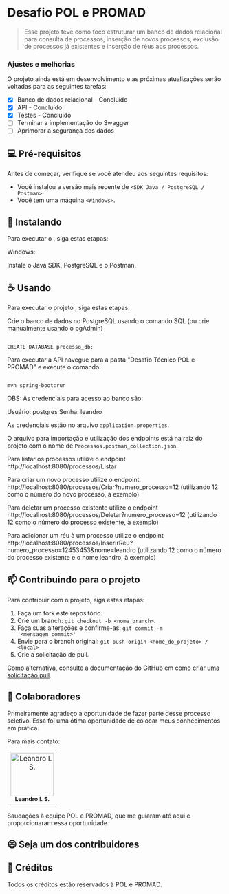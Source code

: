 # Desafio POL e PROMAD

> Esse projeto teve como foco estruturar um banco de dados relacional para consulta de processos, inserção de novos processos, exclusão de processos já existentes e inserção de réus aos processos.

### Ajustes e melhorias

O projeto ainda está em desenvolvimento e as próximas atualizações serão voltadas para as seguintes tarefas:

- [x] Banco de dados relacional - Concluído
- [x] API - Concluído
- [x] Testes - Concluído
- [ ] Terminar a implementação do Swagger
- [ ] Aprimorar a segurança dos dados

## 💻 Pré-requisitos

Antes de começar, verifique se você atendeu aos seguintes requisitos:

- Você instalou a versão mais recente de `<SDK Java / PostgreSQL / Postman>`
- Você tem uma máquina `<Windows>`.

## 🚀 Instalando

Para executar o <Desafio POL e PROMAD>, siga estas etapas:

Windows:

Instale o Java SDK, PostgreSQL e o Postman.

## ☕ Usando

Para executar o projeto <Desafio POL e PROMAD>, siga estas etapas:

Crie o banco de dados no PostgreSQL usando o comando SQL (ou crie manualmente usando o pgAdmin)

```

CREATE DATABASE processo_db;

```

Para executar a API navegue para a pasta "Desafio Técnico POL e PROMAD" e execute o comando:

```

mvn spring-boot:run

```

OBS: As credenciais para acesso ao banco são:

Usuário: postgres
Senha: leandro

As credenciais estão no arquivo `application.properties`.

O arquivo para importação e utilização dos endpoints está na raiz do projeto com o nome de `Processos.postman_collection.json`.

Para listar os processos utilize o endpoint http://localhost:8080/processos/Listar

Para criar um novo processo utilize o endpoint http://localhost:8080/processos/Criar?numero_processo=12 (utilizando 12 como o número do novo processo, à exemplo)

Para deletar um processo existente utilize o endpoint http://localhost:8080/processos/Deletar?numero_processo=12 (utilizando 12 como o número do processo existente, à exemplo)

Para adicionar um réu à um processo utilize o endpoint http://localhost:8080/processos/InserirReu?numero_processo=12453453&nome=leandro (utilizando 12 como o número do processo existente e o nome leandro, à exemplo)

## 📫 Contribuindo para o projeto

Para contribuir com o projeto, siga estas etapas:

1. Faça um fork este repositório.
2. Crie um branch: `git checkout -b <nome_branch>`.
3. Faça suas alterações e confirme-as: `git commit -m '<mensagem_commit>'`
4. Envie para o branch original: `git push origin <nome_do_projeto> / <local>`
5. Crie a solicitação de pull.

Como alternativa, consulte a documentação do GitHub em [como criar uma solicitação pull](https://help.github.com/en/github/collaborating-with-issues-and-pull-requests/creating-a-pull-request).

## 🤝 Colaboradores

Primeiramente agradeço a oportunidade de fazer parte desse processo seletivo. Essa foi uma ótima oportunidade de colocar meus conhecimentos em prática.

Para mais contato:

<table>
  <tr>
    <td align="center">
      <a href="#" title="[Leandro I. S.](https://www.linkedin.com/in/leandro-izidoro-a5143471/)">
        <img src="https://media.licdn.com/dms/image/v2/C4D03AQGOAPucBMaiIw/profile-displayphoto-shrink_800_800/profile-displayphoto-shrink_800_800/0/1643297539246?e=1733356800&v=beta&t=Gh_j5J2M9VR7eL0p1Lu9Bkf2zm0AB0bEd3OkTcCSDpU" width="100px;" alt="Leandro I. S."/><br>
        <sub>
          <b>Leandro I. S.</b>
        </sub>
      </a>
    </td>
  </tr>
</table>

Saudações à equipe POL e PROMAD, que me guiaram até aqui e proporcionaram essa oportunidade.

## 😄 Seja um dos contribuidores

## 📝 Créditos

Todos os créditos estão reservados à POL e PROMAD.
